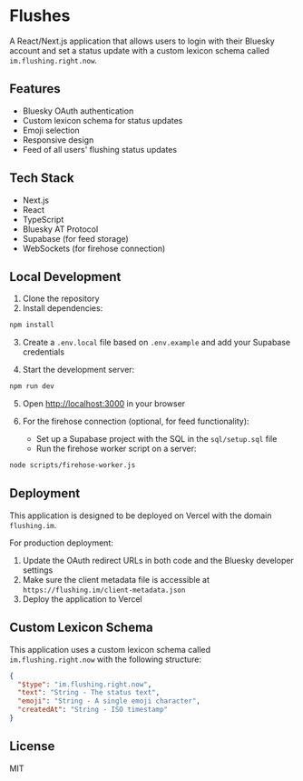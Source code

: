 # Flushes

A React/Next.js application that allows users to login with their Bluesky account and set a status update with a custom lexicon schema called `im.flushing.right.now`.

## Features

- Bluesky OAuth authentication
- Custom lexicon schema for status updates
- Emoji selection 
- Responsive design
- Feed of all users' flushing status updates

## Tech Stack

- Next.js
- React
- TypeScript
- Bluesky AT Protocol
- Supabase (for feed storage)
- WebSockets (for firehose connection)

## Local Development

1. Clone the repository
2. Install dependencies:

```bash
npm install
```

3. Create a `.env.local` file based on `.env.example` and add your Supabase credentials

4. Start the development server:

```bash
npm run dev
```

5. Open [http://localhost:3000](http://localhost:3000) in your browser

6. For the firehose connection (optional, for feed functionality):
   - Set up a Supabase project with the SQL in the `sql/setup.sql` file
   - Run the firehose worker script on a server:

```bash
node scripts/firehose-worker.js
```

## Deployment

This application is designed to be deployed on Vercel with the domain `flushing.im`.

For production deployment:

1. Update the OAuth redirect URLs in both code and the Bluesky developer settings
2. Make sure the client metadata file is accessible at `https://flushing.im/client-metadata.json`
3. Deploy the application to Vercel

## Custom Lexicon Schema

This application uses a custom lexicon schema called `im.flushing.right.now` with the following structure:

```json
{
  "$type": "im.flushing.right.now",
  "text": "String - The status text",
  "emoji": "String - A single emoji character",
  "createdAt": "String - ISO timestamp"
}
```

## License

MIT